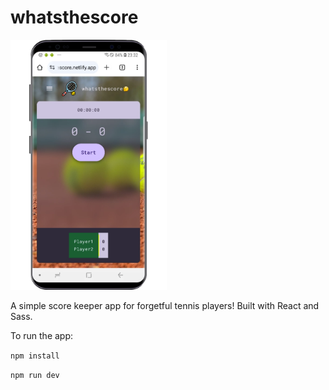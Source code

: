 # whatsthescore

<img src="https://raw.githubusercontent.com/tabrezakhtar/whatsthescore-web/refs/heads/master/public/whatsthescore2025.png" alt="Image of tennis app" height="400px"/>

A simple score keeper app for forgetful tennis players!  Built with React and Sass.

To run the app:

`npm install`

`npm run dev`

